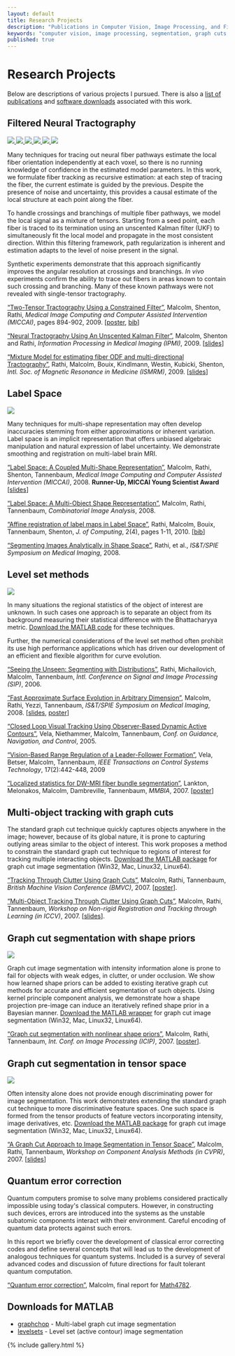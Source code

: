 ```yaml
---
layout: default
title: Research Projects
description: "Publications in Computer Vision, Image Processing, and Filtered Tractography"
keywords: "computer vision, image processing, segmentation, graph cuts, graphcut, level sets, active contours, tracking, matlab, shape, tractography, unscented Kalman filter, UKF, Kalman filtering"
published: true
---
```


# Research Projects

Below are descriptions of various projects I pursued.  There is also a <a
href="index.html">list of publications</a> and <a
href="#downloads-for-matlab">software downloads</a> associated with this work.


## Filtered Neural Tractography

<div class="gallery">
  <a href="images/fibers/case01045_2T_half_fa.png" data-gallery="filtered"
     title="Cut-away showing fibers within left hemisphere.  Fibers are
     colored by fractional anisotropy.  Two-tensor tractography.">
    <img class="thumb" src="images/fibers/case01045_2T_half_fa.png">
    <img class="thumb" src="images/fibers/case01045_3T_half_fa.png">
    <img class="thumb" src="images/fibers/case01045_1T_tc.png">
    <img class="thumb" src="images/fibers/case01045_SH_tc.png">
    <img class="thumb" src="images/fibers/case01045_2T_tc.png">
    <img class="thumb" src="images/fibers/case01045_3T_tc.png">
  </a>
  <a href="images/fibers/case01045_3T_half_fa.png" data-gallery="filtered"
     title="Same view using three-tensor fiber model for tractography."></a>
  <a href="images/fibers/case01045_1T_tc.png" data-gallery="filtered"
     title="Single-tensor streamline tractography through one slice in the
     middle of the brain viewed from the front.  The image backdrop shows many
     bright lateral areas with fibers yet the single-tensor model misses
     these."></a>
  <a href="images/fibers/case01045_SH_tc.png" data-gallery="filtered"
     title="Using spherical harmonics with fiber sharpening finds a few
     lateral projections (highlighted in blue), but still misses much of the
     lateral fiber system."></a>
  <a href="images/fibers/case01045_2T_tc.png" data-gallery="filtered"
     title="Two-tensor tractography is able to navigate into the lateral
     regions missed using either the single-tensor or spherical harmonic
     models."></a>
  <a href="images/fibers/case01045_3T_tc.png" data-gallery="filtered"
     title="Three-tensor tractography picks up even more of the minor fiber
     pathways and cortical insertions."></a>
  <a data-gallery="filtered" type="text/html"
     data-youtube="IPO4yZN3dw8" title="Tracing the entire corpus callosum (from side)"></a>
  <a data-gallery="filtered" type="text/html"
     data-youtube="7ei7ce5BDYM" title="Tracing the entire corpus callosum (from above)"></a>
  <a data-gallery="filtered" type="text/html"
     data-youtube="1dNBWjOykfM" title="Tracing a cross-section of the corpus callosum"></a>
  <a data-gallery="filtered" type="text/html"
     data-youtube="17vTCUuHqRM" title="Intersection of corpus callosum and internal capsule"></a>
  <a data-gallery="filtered" type="text/html"
     data-youtube="BuMacFzzNtM" title="Intersection of corpus callosum and internal capsule"></a>
  <a data-gallery="filtered" type="text/html"
     data-youtube="4oLYRgqj5D8" title="Rotating around the corpus callosum (three-fiber model)"></a>
</div>


Many techniques for tracing out neural fiber pathways estimate the local fiber
orientation independently at each voxel, so there is no running knowledge of
confidence in the estimated model parameters.  In this work, we formulate
fiber tracking as recursive estimation: at each step of tracing the fiber, the
current estimate is guided by the previous.  Despite the presence of noise and
uncertainty, this provides a causal estimate of the local structure at each
point along the fiber.

To handle crossings and branchings of multiple fiber pathways, we model the
local signal as a mixture of tensors.  Starting from a seed point, each fiber
is traced to its termination using an unscented Kalman filter (UKF) to
simultaneously fit the local model and propagate in the most consistent
direction.  Within this filtering framework, path regularization is inherent
and estimation adapts to the level of noise present in the signal.

Synthetic experiments demonstrate that this approach significantly improves
the angular resolution at crossings and branchings.  <i>In vivo</i>
experiments confirm the ability to trace out fibers in areas known to contain
such crossing and branching.  Many of these known pathways were not revealed
with single-tensor tractography.

<a href="malcolm_cukf.pdf">&#8220;Two-Tensor Tractography
Using a Constrained Filter&#8221;</a>, Malcolm, Shenton, Rathi, <i>Medical
Image Computing and Computer Assisted Intervention (MICCAI)</i>, pages
894-902, 2009. [<a href="malcolm_cukf_poster.pdf">poster</a>, <a
 href="javascript:toggle('malcolm_cukf')">bib</a>]

<div style="display:none" id="malcolm_cukf"><pre>
@conference{Malcolm2009miccai,
  author = "J. G. Malcolm and M. E. Shenton and Y. Rathi",
  title = "Two-Tensor Tractography Using a Constrained Filter",
  booktitle = "Medical Image Computing and Computer Assisted Intervention ({MICCAI})",
  pages = "894--902",
  year = 2009
}
</pre></div>

<a href="malcolm_2t.pdf">&#8220;Neural Tractography Using An Unscented
Kalman Filter&#8221;</a>, Malcolm, Shenton and Rathi, <i>Information
Processing in Medical Imaging
(IPMI)</i>, 2009. [<a href="malcolm_2t_slides.pdf">slides</a>]

<a href="others/rathi_watson.pdf">&#8220;Mixture Model for estimating
fiber ODF and multi-directional Tractography&#8221;</a>, Rathi, Malcolm,
Bouix, Kindlmann, Westin, Kubicki, Shenton, <i>Intl. Soc. of Magnetic
Resonance in Medicine (ISMRM)</i>, 2009.
[<a href="others/rathi_watson_slides.pdf">slides</a>]




## Label Space

<img class="thumb" src="images/ls/label_space.png">

Many techniques for multi-shape representation may often develop inaccuracies
stemming from either approximations or inherent variation.  Label space is an
implicit representation that offers unbiased algebraic manipulation and
natural expression of label uncertainty.  We demonstrate smoothing and
registration on multi-label brain MRI.

<a href="malcolm_lss.pdf">&#8220;Label Space: A Coupled
Multi-Shape Representation&#8221;</a>, Malcolm, Rathi, Shenton, Tannenbaum,
<i>Medical Image Computing and Computer Assisted Intervention (MICCAI)</i>,
2008. <b>Runner-Up, MICCAI Young Scientist Award</b> [<a
 href="malcolm_lss_slides.pdf">slides</a>]

<a href="malcolm_ls.pdf">&#8220;Label Space: A
Multi-Object Shape Representation&#8221;</a>, Malcolm, Rathi, Tannenbaum,
<i>Combinatorial Image Analysis</i>, 2008.

<a href="others/rathi_affine.pdf">&#8220;Affine
registration of label maps in Label Space&#8221;</a>, Rathi, Malcolm, Bouix,
Tannenbaum, Shenton, <i>J. of Computing</i>, 2(4), pages 1-11, 2010. [<a
 href="javascript:toggle('rathi_affine')">bib</a>]

<div style="display:none" id="rathi_affine"><pre>
@article{Rathi2010affine,
  title = {Affine registration of label maps in {Label Space}},
  author = {Y. Rathi and J. Malcolm and S. Bouix and A. Tannenbaum and M. E. Shenton},
  journal = {J. of Computing},
  volume = 2,
  number = 4,
  pages = "1--11",
  year = 2010
}
</pre></div>

<a href="others/rathi_segmenting_analytically.pdf">&#8220;Segmenting
Images Analytically in Shape Space&#8221;</a>, Rathi, et al., <i>IS&T/SPIE
Symposium on Medical Imaging</i>, 2008.



## Level set methods


<div class="gallery">
  <a href="images/lsdm/white_matter_front.png" data-gallery="level-set-methods"
     title="Segmentation of white matter in the brain from an MR volume.">
    <img class="thumb" src="images/lsdm/white_matter_front.png"></a>
</div>


In many situations the regional statistics of the object of interest are
unknown.  In such cases one approach is to separate an object from its
background measuring their statistical difference with the Bhattacharyya
metric. <a href="https://github.com/jgmalcolm/levelsets">Download the MATLAB
code</a> for these techniques.

Further, the numerical considerations of the level set method often prohibit
its use high performance applications which has driven our development of an
efficient and flexible algorithm for curve evolution.

<a href="others/rathi_seeing_unseen.pdf">&#8220;Seeing
the Unseen: Segmenting with Distributions&#8221;</a>, Rathi, Michailovich,
Malcolm, Tannenbaum, <i>Intl. Conference on Signal and Image Processing
(SIP)</i>, 2006.

<a href="malcolm_lsdm.pdf">&#8220;Fast Approximate
Surface Evolution in Arbitrary Dimension&#8221;</a>, Malcolm, Rathi, Yezzi,
Tannenbaum, <i>IS&T/SPIE Symposium on Medical Imaging</i>, 2008. [<a
 href="malcolm_lsdt_slides.pdf">slides</a>, <a
 href="malcolm_lsdm_poster.pdf">poster</a>]

<a href="others/vela_closed.pdf">&#8220;Closed Loop
Visual Tracking Using Observer-Based Dynamic Active Contours&#8221;</a>,
Vela, Niethammer, Malcolm, Tannenbaum, <i>Conf. on Guidance, Navigation, and
Control</i>, 2005.

<a href="others/vela_range.pdf">&#8220;Vision-Based
Range Regulation of a Leader-Follower Formation&#8221;</a>, Vela, Betser,
Malcolm, Tannenbaum, <i>IEEE Transactions on Control Systems Technology</i>,
17(2):442-448, 2009

<a href="others/lankton_lsfb.pdf">&#8220;Localized
statistics for DW-MRI fiber bundle segmentation&#8221;</a>, Lankton,
Melonakos, Malcolm, Dambreville, Tannenbaum, <i>MMBIA</i>, 2007. [<a
 href="others/lankton_lsfb_poster.pdf">poster</a>]




## Multi-object tracking with graph cuts

The standard graph cut technique quickly captures objects anywhere in the
image; however, because of its global nature, it is prone to capturing
outlying areas similar to the object of interest.  This work proposes a method
to constrain the standard graph cut technique to regions of interest for
tracking multiple interacting objects.  <a
href="https://github.com/jgmalcolm/graphchop">Download the MATLAB package</a>
for graph cut image segmentation (Win32, Mac, Linux32, Linux64).

<a href="malcolm_dp.pdf">&#8220;Tracking Through Clutter Using Graph
Cuts&#8221;</a>, Malcolm, Rathi, Tannenbaum, <i>British Machine Vision
Conference
(BMVC)</i>, 2007. [<a href="malcolm_dp_poster.pdf">poster</a>].

<a href="malcolm_mdp.pdf">&#8220;Multi-Object Tracking Through Clutter
Using Graph Cuts&#8221;</a>, Malcolm, Rathi, Tannenbaum, <i>Workshop on
Non-rigid Registration and Tracking through Learning (in
ICCV)</i>, 2007. [<a href="malcolm_mdp_slides.pdf">slides</a>].

<!---
#### Videos

Multi-object tracking [<a class="thickbox" href="#TB_inline?width=400&height=326&inlineId=gct_multi">watch</a>]
  <div style="display: none" id="gct_multi"><embed src="http://www.youtube.com/v/91IOJYsB-Gc&autoplay=1" type="application/x-shockwave-flash" width="400" height="316"></embed></div>
  <li>Highly deforming objects [<a class="thickbox" href="#TB_inline?width=400&height=326&inlineId=gct_color">watch</a>]
  <div style="display: none" id="gct_color"><embed src="http://www.youtube.com/v/ubgNJ1rF_r0&autoplay=1" type="application/x-shockwave-flash" width="400" height="316"></embed></div></a>
  <li>Multiple interacting objects [<a class="thickbox" href="#TB_inline?width=400&height=326&inlineId=gct_bme">watch</a>]
  <div style="display: none" id="gct_bme"><embed src="http://www.youtube.com/v/3nji-AQ63Xk&autoplay=1" type="application/x-shockwave-flash" width="400" height="316"></embed></div></a>
  <li>Kalman filtering to compensate for sever camera jitter [<a class="thickbox" href="#TB_inline?width=400&height=326&inlineId=gct_van">watch</a>]
  <div style="display: none" id="gct_van"><embed src="http://www.youtube.com/v/LCuZbgrahsQ&autoplay=1" type="application/x-shockwave-flash" width="400" height="316"></embed></div></a>
  <li>Failure without location prediction (assume object hasn't moved) [<a class="thickbox" href="#TB_inline?width=400&height=326&inlineId=gct_nopredict">watch</a>]
  <div style="display: none" id="gct_nopredict"><embed src="http://www.youtube.com/v/NfaiU7wCYfw&autoplay=1" type="application/x-shockwave-flash" width="400" height="316"></embed></div></a>
  <li>Failure using fixed shape mask [<a class="thickbox" href="#TB_inline?width=400&height=326&inlineId=gct_fixed">watch</a>]
  <div style="display: none" id="gct_fixed"><embed src="http://www.youtube.com/v/R_2VTpdnmbc&autoplay=1" type="application/x-shockwave-flash" width="400" height="316"></embed></div></a>
  <li>Averaged shape mask [<a class="thickbox" href="#TB_inline?width=400&height=326&inlineId=gct_averaged">watch</a>]
  <div style="display: none" id="gct_averaged"><embed src="http://www.youtube.com/v/cJOZQ0s5MLs&autoplay=1" type="application/x-shockwave-flash" width="400" height="316"></embed></div></a>
  <li><a href="http://www.youtube.com/jimimalcolm">More...</a></li>
  </ul>
-->


## Graph cut segmentation with shape priors

<div class="gallery">
  <a href="images/icip07/shark_5_initial.png" data-gallery="icip07"
     title="Initialization of object region">
    <img class="thumb" src="images/icip07/shark_5_final.png"></a>
  <a href="images/icip07/shark_5_noshape.png" data-gallery="icip07"
     title="Segmentation without shape information"></a>
  <a href="images/icip07/shark_5_final.png" data-gallery="icip07"
     title="Segmentation with shape information"></a>
</div>


Graph cut image segmentation with intensity information alone is prone to fail
for objects with weak edges, in clutter, or under occlusion.  We show how
learned shape priors can be added to existing iterative graph cut methods for
accurate and efficient segmentation of such objects.  Using kernel principle
component analysis, we demonstrate how a shape projection pre-image can induce
an iteratively refined shape prior in a Bayesian manner.  <a
href="https://github.com/jgmalcolm/graphchop">Download the MATLAB wrapper</a>
for graph cut image segmentation (Win32, Mac, Linux32, Linux64).

<a href="malcolm_shape.pdf">&#8220;Graph cut segmentation with nonlinear
shape priors&#8221;</a>, Malcolm, Rathi, Tannenbaum, <i>Int. Conf. on Image
Processing
(ICIP)</i>, 2007. [<a href="malcolm_shape_poster.pdf">poster</a>].




## Graph cut segmentation in tensor space

<div class="gallery">
  <a href="images/tensor_cuts/FISH_color_initial.png" data-gallery="tensors"
     title="Initialization of foreground and background regions">
    <img class="thumb" src="images/tensor_cuts/FISH_color_final.png"></a>
  <a href="images/tensor_cuts/FISH_euclidean.png" data-gallery="tensors"
     title="Segmentation assuming a Euclidean space"></a>
  <a href="images/tensor_cuts/FISH_color_final.png" data-gallery="tensors"
     title="Segmentation using appropriate distance metric"></a>
</div>

Often intensity alone does not provide enough discriminating power for image
segmentation.  This work demonstrates extending the standard graph cut
technique to more discriminative feature spaces.  One such space is formed
from the tensor products of feature vectors incorporating intensity, image
derivatives, etc.  <a href="https://github.com/jgmalcolm/graphchop">Download
the MATLAB package</a> for graph cut image segmentation (Win32, Mac, Linux32,
Linux64).

<a href="malcolm_tc.pdf">&#8220;A Graph Cut Approach to
Image Segmentation in Tensor Space&#8221;</a>, Malcolm, Rathi, Tannenbaum,
<i>Workshop on Component Analysis Methods (in CVPR)</i>, 2007. [<a
 href="malcolm_tc_slides.pdf">slides</a>]



## Quantum error correction

Quantum computers promise to solve many problems considered practically
impossible using today's classical computers.  However, in constructing such
devices, errors are introduced into the systems as the unstable subatomic
components interact with their environment.  Careful encoding of quantum data
protects against such errors.

In this report we briefly cover the development of classical error correcting
codes and define several concepts that will lead us to the development of
analogous techniques for quantum systems. Included is a survey of several
advanced codes and discussion of future directions for fault tolerant quantum
computation.

<a href="malcolm_qec.pdf">&#8220;Quantum error correction&#8221;</a>,
Malcolm, final report for <a
href="http://www.math.gatech.edu/~jeanbel/4782">Math4782</a>.



## Downloads for MATLAB

* <a href="https://github.com/jgmalcolm/graphchop">graphchop</a> - Multi-label graph cut image segmentation
* <a href="https://github.com/jgmalcolm/levelsets">levelsets</a> - Level set (active contour) image segmentation



{% include gallery.html %}


<script type="text/javascript">
function toggle(id)
{
  var e = document.getElementById(id);
  e.style.display = (e.style.display == 'none') ? 'block' : 'none';
}
</script>
